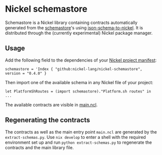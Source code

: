 # Nickel schemastore

Schemastore is a Nickel library containing contracts automatically generated
from the [schemastore](https://schemastore.org/json/)'s using
[json-schema-to-nickel](https://github.com/nickel-lang/json-schema-to-nickel/).
It is distributed through the (currently experimental) Nickel package manager.

## Usage

Add the following field to the dependencies of your [Nickel project
manifest](https://nickel-lang.org/user-manual/package-management/#the-manifest-file):

```nickel
schemastore = 'Index { "github:nickel-lang/nickel-schemastore", version = "0.4.0" }
```

Then import one of the available schema in any Nickel file of your project:

```nickel
let PlatformShRoutes = (import schemastore)."Platform.sh routes" in
...
```

The available contracts are visible in [main.ncl](./main.ncl).

## Regenerating the contracts

The contracts as well as the main entry point `main.ncl` are generated by the
`extract-schemas.py`. Use `nix develop` to enter a shell with the required
environment set up and run `python extract-schemas.py` to regenerate the
contracts and the main library file.
